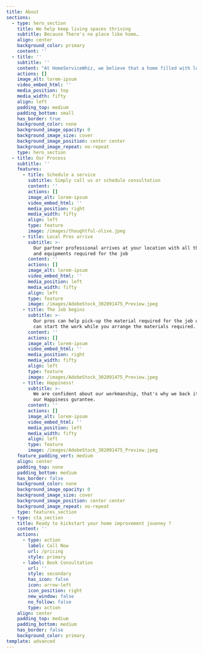 ```yaml
---
title: About
sections:
  - type: hero_section
    title: We help keep living spaces thriving
    subtitle: Because There's no place like home…
    align: center
    background_color: primary
    content: ''
  - title: ''
    subtitle: ''
    content: "At HomeServiceWhiz, we believe that a home filled with love and laughter is the foundation of a healthy and peaceful society. We help keep living spaces happy by providing solutions for everything home, from appliance repair and Moving to bathroom remodeling and roofing. You can rely on our carefully vetted home service experts to take care of your house so you can cherish your home.\n\n\n\n\n\n\n**Appliance Repair:**\_No matter where you have purchased your home appliance, our appliance pros can help. We provide repair and maintenance services for all major brands' home appliances. Our experts can fix almost any\n\n*   HVAC\n\n*   Refridgerator\n\n*   Oven and cooktop\n\n*   Dishwasher\n\n*   Washer and Dryer\n\n*   Riding mower\n\n*   Snowblower\n\n*   Fitness equipment\n\n\n\n\n**Home Improvement**\n\nEvolve your living space with zero hassles. Let our Whizzes help you bring your dream home to life.\n\n\n\n\n*   Bathroom Remodeling\n\n*   Bathtub Replacement\n\n*   Mold Remediation\n\n*   Water Damage\n\n*   Garage door replacement\n\n*   Roofing\n\n\n\n\n\n\n\n**Maintainence**\n\n*   Pest Control.\n\n*   Plumbing\n\n*   Locksmith Services\n\n"
    actions: []
    image_alt: lorem-ipsum
    video_embed_html: ''
    media_position: top
    media_width: fifty
    align: left
    padding_top: medium
    padding_bottom: small
    has_border: true
    background_color: none
    background_image_opacity: 0
    background_image_size: cover
    background_image_position: center center
    background_image_repeat: no-repeat
    type: hero_section
  - title: Our Process
    subtitle: ''
    features:
      - title: Schedule a service
        subtitle: Simply call us or schedule consultation
        content: ''
        actions: []
        image_alt: lorem-ipsum
        video_embed_html: ''
        media_position: right
        media_width: fifty
        align: left
        type: feature
        image: /images/thoughtful-olive.jpeg
      - title: Local Pros arrive
        subtitle: >-
          Our partner professional arrives at your location with all the tools
          and equipments required for the job
        content: ''
        actions: []
        image_alt: lorem-ipsum
        video_embed_html: ''
        media_position: left
        media_width: fifty
        align: left
        type: feature
        image: /images/AdobeStock_302091475_Preview.jpeg
      - title: The Job begins
        subtitle: >-
          Our pros can help pick-up the material required for the job or they
          can start the work while you arrange the materials required.
        content: ''
        actions: []
        image_alt: lorem-ipsum
        video_embed_html: ''
        media_position: right
        media_width: fifty
        align: left
        type: feature
        image: /images/AdobeStock_302091475_Preview.jpeg
      - title: Happiness!
        subtitle: >-
          We are confident about our workmanship, that's why we back it up with
          our Happiness gurantee.
        content: ''
        actions: []
        image_alt: lorem-ipsum
        video_embed_html: ''
        media_position: left
        media_width: fifty
        align: left
        type: feature
        image: /images/AdobeStock_302091475_Preview.jpeg
    feature_padding_vert: medium
    align: center
    padding_top: none
    padding_bottom: medium
    has_border: false
    background_color: none
    background_image_opacity: 0
    background_image_size: cover
    background_image_position: center center
    background_image_repeat: no-repeat
    type: features_section
  - type: cta_section
    title: Ready to kickstart your home improvement joueney ?
    content: ''
    actions:
      - type: action
        label: Call Now
        url: /pricing
        style: primary
      - label: Book Consultation
        url: ''
        style: secondary
        has_icon: false
        icon: arrow-left
        icon_position: right
        new_window: false
        no_follow: false
        type: action
    align: center
    padding_top: medium
    padding_bottom: medium
    has_border: false
    background_color: primary
template: advanced
---
```


